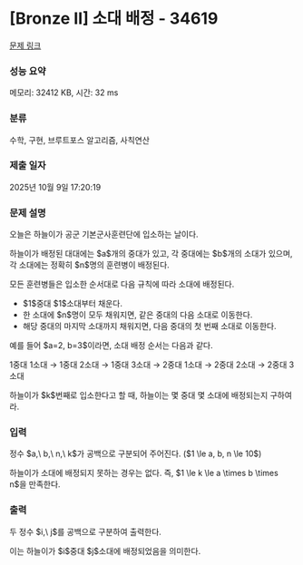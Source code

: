 # [Bronze II] 소대 배정 - 34619 

[문제 링크](https://www.acmicpc.net/problem/34619) 

### 성능 요약

메모리: 32412 KB, 시간: 32 ms

### 분류

수학, 구현, 브루트포스 알고리즘, 사칙연산

### 제출 일자

2025년 10월 9일 17:20:19

### 문제 설명

<p>오늘은 하늘이가 공군 기본군사훈련단에 입소하는 날이다.</p>

<p>하늘이가 배정된 대대에는 $a$개의 중대가 있고, 각 중대에는 $b$개의 소대가 있으며, 각 소대에는 정확히 $n$명의 훈련병이 배정된다.</p>

<p>모든 훈련병들은 입소한 순서대로 다음 규칙에 따라 소대에 배정된다.</p>

<ul>
<li>$1$중대 $1$소대부터 채운다.</li>
<li>한 소대에 $n$명이 모두 채워지면, 같은 중대의 다음 소대로 이동한다.</li>
<li>해당 중대의 마지막 소대까지 채워지면, 다음 중대의 첫 번째 소대로 이동한다.</li>
</ul>

<p>예를 들어 $a=2, b=3$이라면, 소대 배정 순서는 다음과 같다.</p>

<p>1중대 1소대 → 1중대 2소대 → 1중대 3소대 → 2중대 1소대 → 2중대 2소대 → 2중대 3소대</p>

<p>하늘이가 $k$번째로 입소한다고 할 때, 하늘이는 몇 중대 몇 소대에 배정되는지 구하여라.</p>

### 입력 

 <p>정수 $a,\ b,\ n,\ k$가 공백으로 구분되어 주어진다. ($1 \le a, b, n \le 10$)</p>

<p>하늘이가 소대에 배정되지 못하는 경우는 없다. 즉, $1 \le k \le a \times b \times n$을 만족한다.</p>

### 출력 

 <p>두 정수 $i,\ j$를 공백으로 구분하여 출력한다.</p>

<p>이는 하늘이가 $i$중대 $j$소대에 배정되었음을 의미한다.</p>

